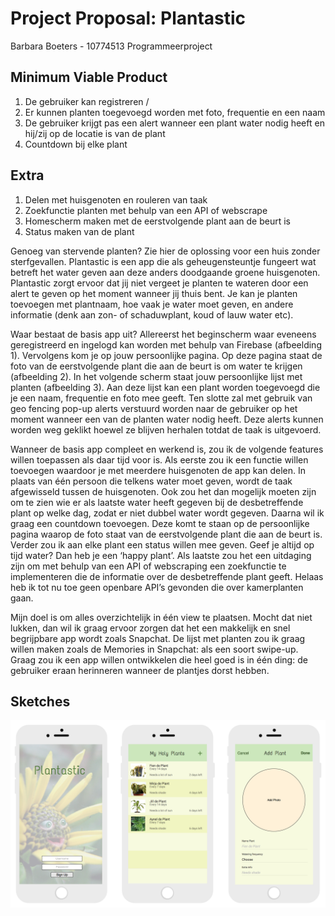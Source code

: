 # Project Proposal: Plantastic
Barbara Boeters - 10774513
Programmeerproject

## Minimum Viable Product
1. De gebruiker kan registreren /
2. Er kunnen planten toegevoegd worden met foto, frequentie en een naam
3. De gebruiker krijgt pas een alert wanneer een plant water nodig heeft en hij/zij op de locatie is van de plant
4. Countdown bij elke plant

## Extra 
1. Delen met huisgenoten en rouleren van taak
2. Zoekfunctie planten met behulp van een API of webscrape
3. Homescherm maken met de eerstvolgende plant aan de beurt is
4. Status maken van de plant

<p>Genoeg van stervende planten? Zie hier de oplossing voor een huis zonder sterfgevallen. Plantastic is een app die als geheugensteuntje fungeert wat betreft het water geven aan deze anders doodgaande groene huisgenoten. Plantastic zorgt ervoor dat jij niet vergeet je planten te wateren door een alert te geven op het moment wanneer jij thuis bent. Je kan je planten toevoegen met plantnaam, hoe vaak je water moet geven, en andere informatie (denk aan zon- of schaduwplant, koud of lauw water etc).</p>
<p>Waar bestaat de basis app uit? Allereerst het beginscherm waar eveneens geregistreerd en ingelogd kan worden met behulp van Firebase (afbeelding 1). Vervolgens kom je op jouw persoonlijke pagina. Op deze pagina staat de foto van de eerstvolgende plant die aan de beurt is om water te krijgen (afbeelding 2). In het volgende scherm staat jouw persoonlijke lijst met planten (afbeelding 3). Aan deze lijst kan een plant worden toegevoegd die je een naam, frequentie en foto mee geeft. Ten slotte zal met gebruik van geo fencing pop-up alerts verstuurd worden naar de gebruiker op het moment wanneer een van de planten water nodig heeft. Deze alerts kunnen worden weg geklikt hoewel ze blijven herhalen totdat de taak is uitgevoerd.</p>
<p>Wanneer de basis app compleet en werkend is, zou ik de volgende features willen toepassen als daar tijd voor is. Als eerste zou ik een functie willen toevoegen waardoor je met meerdere huisgenoten de app kan delen. In plaats van één persoon die telkens water moet geven, wordt de taak afgewisseld tussen de huisgenoten. Ook zou het dan mogelijk moeten zijn om te zien wie er als laatste water heeft gegeven bij de desbetreffende plant op welke dag, zodat er niet dubbel water wordt gegeven. Daarna wil ik graag een countdown toevoegen. Deze komt te staan op de persoonlijke pagina waarop de foto staat van de eerstvolgende plant die aan de beurt is. Verder zou ik aan elke plant een status willen mee geven. Geef je altijd op tijd water? Dan heb je een ‘happy plant’. Als laatste zou het een uitdaging zijn om met behulp van een API of webscraping een zoekfunctie te implementeren die de informatie over de desbetreffende plant geeft. Helaas heb ik tot nu toe geen openbare API’s gevonden die over kamerplanten gaan.</p>
<p>Mijn doel is om alles overzichtelijk in één view te plaatsen. Mocht dat niet lukken, dan wil ik graag ervoor zorgen dat het een makkelijk en snel begrijpbare app wordt zoals Snapchat. De lijst met planten zou ik graag willen maken zoals de Memories in Snapchat: als een soort swipe-up. Graag zou ik een app willen ontwikkelen die heel goed is in één ding: de gebruiker eraan herinneren wanneer de plantjes dorst hebben.</p>

## Sketches
![alt tag](https://github.com/barbaraboeters/barbaraboeters-project/blob/master/doc/Sketch%20Interface%20Plantastic.png)
